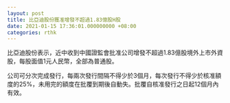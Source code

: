 ```yaml
---
layout: post
title: 比亞迪股份獲准增發不超過1.83億股H股
date: 2021-01-15 17:36:01.000000000 +08:00
categories: rthk
---
```


比亞迪股份表示，近中收到中國證監會批准公司增發不超過1.83億股境外上市外資股，每股面值1元人民幣，全部為普通股。

公司可分次完成發行，每兩次發行間隔不得少於3個月，每次發行不得少於核准額度的25%，未用完的額度在批覆到期後自動失。批覆自核准發行之日起12個月內有效。

